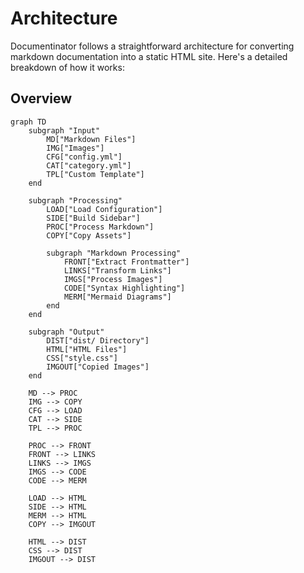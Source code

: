 # Architecture

Documentinator follows a straightforward architecture for converting markdown documentation into a static HTML site. Here's a detailed breakdown of how it works:

## Overview

```mermaid
graph TD
    subgraph "Input"
        MD["Markdown Files"]
        IMG["Images"]
        CFG["config.yml"]
        CAT["category.yml"]
        TPL["Custom Template"]
    end

    subgraph "Processing"
        LOAD["Load Configuration"]
        SIDE["Build Sidebar"]
        PROC["Process Markdown"]
        COPY["Copy Assets"]

        subgraph "Markdown Processing"
            FRONT["Extract Frontmatter"]
            LINKS["Transform Links"]
            IMGS["Process Images"]
            CODE["Syntax Highlighting"]
            MERM["Mermaid Diagrams"]
        end
    end

    subgraph "Output"
        DIST["dist/ Directory"]
        HTML["HTML Files"]
        CSS["style.css"]
        IMGOUT["Copied Images"]
    end

    MD --> PROC
    IMG --> COPY
    CFG --> LOAD
    CAT --> SIDE
    TPL --> PROC

    PROC --> FRONT
    FRONT --> LINKS
    LINKS --> IMGS
    IMGS --> CODE
    CODE --> MERM

    LOAD --> HTML
    SIDE --> HTML
    MERM --> HTML
    COPY --> IMGOUT

    HTML --> DIST
    CSS --> DIST
    IMGOUT --> DIST
```
